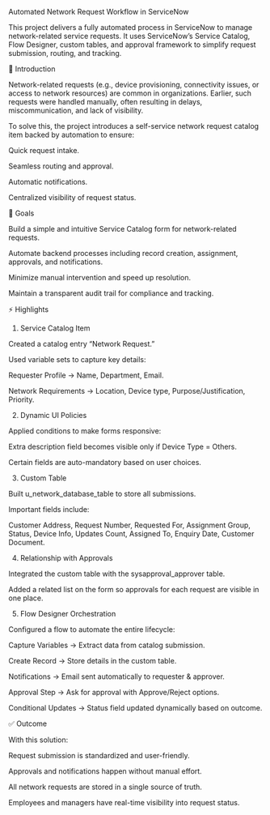 Automated Network Request Workflow in ServiceNow

This project delivers a fully automated process in ServiceNow to manage network-related service requests. It uses ServiceNow’s Service Catalog, Flow Designer, custom tables, and approval framework to simplify request submission, routing, and tracking.

📌 Introduction

Network-related requests (e.g., device provisioning, connectivity issues, or access to network resources) are common in organizations. Earlier, such requests were handled manually, often resulting in delays, miscommunication, and lack of visibility.

To solve this, the project introduces a self-service network request catalog item backed by automation to ensure:

Quick request intake.

Seamless routing and approval.

Automatic notifications.

Centralized visibility of request status.

🎯 Goals

Build a simple and intuitive Service Catalog form for network-related requests.

Automate backend processes including record creation, assignment, approvals, and notifications.

Minimize manual intervention and speed up resolution.

Maintain a transparent audit trail for compliance and tracking.

⚡ Highlights
1. Service Catalog Item

Created a catalog entry “Network Request.”

Used variable sets to capture key details:

Requester Profile → Name, Department, Email.

Network Requirements → Location, Device type, Purpose/Justification, Priority.

2. Dynamic UI Policies

Applied conditions to make forms responsive:

Extra description field becomes visible only if Device Type = Others.

Certain fields are auto-mandatory based on user choices.

3. Custom Table

Built u_network_database_table to store all submissions.

Important fields include:

Customer Address, Request Number, Requested For, Assignment Group, Status, Device Info, Updates Count, Assigned To, Enquiry Date, Customer Document.

4. Relationship with Approvals

Integrated the custom table with the sysapproval_approver table.

Added a related list on the form so approvals for each request are visible in one place.

5. Flow Designer Orchestration

Configured a flow to automate the entire lifecycle:

Capture Variables → Extract data from catalog submission.

Create Record → Store details in the custom table.

Notifications → Email sent automatically to requester & approver.

Approval Step → Ask for approval with Approve/Reject options.

Conditional Updates → Status field updated dynamically based on outcome.

✅ Outcome

With this solution:

Request submission is standardized and user-friendly.

Approvals and notifications happen without manual effort.

All network requests are stored in a single source of truth.

Employees and managers have real-time visibility into request status.
